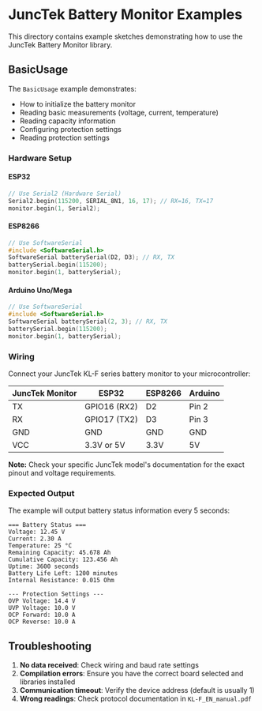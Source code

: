 # JuncTek Battery Monitor Examples

This directory contains example sketches demonstrating how to use the JuncTek Battery Monitor library.

## BasicUsage

The `BasicUsage` example demonstrates:
- How to initialize the battery monitor
- Reading basic measurements (voltage, current, temperature)
- Reading capacity information
- Configuring protection settings
- Reading protection settings

### Hardware Setup

#### ESP32
```cpp
// Use Serial2 (Hardware Serial)
Serial2.begin(115200, SERIAL_8N1, 16, 17); // RX=16, TX=17
monitor.begin(1, Serial2);
```

#### ESP8266
```cpp
// Use SoftwareSerial
#include <SoftwareSerial.h>
SoftwareSerial batterySerial(D2, D3); // RX, TX
batterySerial.begin(115200);
monitor.begin(1, batterySerial);
```

#### Arduino Uno/Mega
```cpp
// Use SoftwareSerial
#include <SoftwareSerial.h>
SoftwareSerial batterySerial(2, 3); // RX, TX
batterySerial.begin(115200);
monitor.begin(1, batterySerial);
```

### Wiring

Connect your JuncTek KL-F series battery monitor to your microcontroller:

| JuncTek Monitor | ESP32 | ESP8266 | Arduino |
|----------------|-------|---------|---------|
| TX | GPIO16 (RX2) | D2 | Pin 2 |
| RX | GPIO17 (TX2) | D3 | Pin 3 |
| GND | GND | GND | GND |
| VCC | 3.3V or 5V | 3.3V | 5V |

**Note:** Check your specific JuncTek model's documentation for the exact pinout and voltage requirements.

### Expected Output

The example will output battery status information every 5 seconds:

```
=== Battery Status ===
Voltage: 12.45 V
Current: 2.30 A
Temperature: 25 °C
Remaining Capacity: 45.678 Ah
Cumulative Capacity: 123.456 Ah
Uptime: 3600 seconds
Battery Life Left: 1200 minutes
Internal Resistance: 0.015 Ohm

--- Protection Settings ---
OVP Voltage: 14.4 V
UVP Voltage: 10.0 V
OCP Forward: 10.0 A
OCP Reverse: 10.0 A
```

## Troubleshooting

1. **No data received**: Check wiring and baud rate settings
2. **Compilation errors**: Ensure you have the correct board selected and libraries installed
3. **Communication timeout**: Verify the device address (default is usually 1)
4. **Wrong readings**: Check protocol documentation in `KL-F_EN_manual.pdf`
